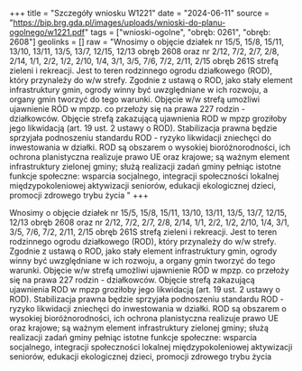 +++
title = "Szczegóły wniosku W1221"
date = "2024-06-11"
source = "https://bip.brg.gda.pl/images/uploads/wnioski-do-planu-ogolnego/w1221.pdf"
tags = ["wnioski-ogolne", "obręb: 0261", "obręb: 2608"]
geolinks = []
raw = "Wnosimy o objęcie działek nr 15/5, 15/8, 15/11, 13/10, 13/11, 13/5, 13/7, 12/15, 12/13 obręb 2608 oraz nr 2/12, 7/2, 2/7, 2/8, 2/14, 1/1, 2/2, 1/2, 2/10, 1/4, 3/1, 3/5, 7/6, 7/2, 2/11, 2/15 obręb 261S strefą zieleni i  rekreacji. Jest to teren rodzinnego ogrodu działkowego (ROD), który przynależy do w/w strefy. Zgodnie z ustawą o ROD, jako stały element infrastruktury gmin, ogrody winny być uwzględniane w ich rozwoju, a organy gmin tworzyć do tego warunki. Objęcie w/w strefą umożliwi ujawnienie RÓD w mpzp. co przełoży się na prawa 227 rodzin - działkowców. Objęcie strefą zakazującą ujawnienia ROD w mpzp groziłoby jego likwidacją (art. 19 ust. 2 ustawy o ROD). Stabilizacja prawna będzie sprzyjała podnoszeniu standardu ROD - ryzyko likwidacji zniechęci do inwestowania w działki. ROD są obszarem o wysokiej bioróżnorodności, ich ochrona planistyczna realizuje prawo UE oraz krajowe; są ważnym element infrastruktury zielonej gminy; służą realizacji zadań gminy pełniąc istotne funkcje społeczne: wsparcia socjalnego, integracji społeczności lokalnej  międzypokoleniowej aktywizacji seniorów, edukacji ekologicznej dzieci, promocji zdrowego trybu życia "
+++

Wnosimy o objęcie działek nr 15/5, 15/8, 15/11, 13/10, 13/11, 13/5, 13/7, 12/15, 12/13 obręb 2608
oraz nr 2/12, 7/2, 2/7, 2/8, 2/14, 1/1, 2/2, 1/2, 2/10, 1/4, 3/1, 3/5, 7/6, 7/2, 2/11, 2/15 obręb 261S strefą zieleni i
 rekreacji. Jest to teren rodzinnego ogrodu działkowego (ROD), który przynależy do w/w strefy. Zgodnie z ustawą
o ROD, jako stały element infrastruktury gmin, ogrody winny być uwzględniane w ich rozwoju, a organy gmin
tworzyć do tego warunki. Objęcie w/w strefą umożliwi ujawnienie RÓD w mpzp. co przełoży się na prawa
227 rodzin - działkowców. Objęcie strefą zakazującą ujawnienia ROD w mpzp groziłoby jego likwidacją (art. 19
ust. 2 ustawy o ROD). Stabilizacja prawna będzie sprzyjała podnoszeniu standardu ROD - ryzyko likwidacji
zniechęci do inwestowania w działki. ROD są obszarem o wysokiej bioróżnorodności, ich ochrona planistyczna
realizuje prawo UE oraz krajowe; są ważnym element infrastruktury zielonej gminy; służą realizacji zadań gminy
pełniąc istotne funkcje społeczne: wsparcia socjalnego, integracji społeczności lokalnej  międzypokoleniowej
aktywizacji seniorów, edukacji ekologicznej dzieci, promocji zdrowego trybu życia



